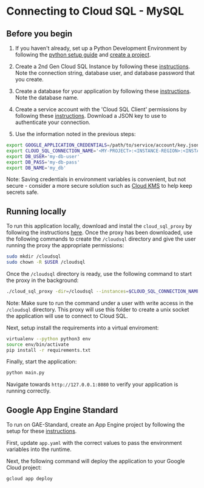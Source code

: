# Connecting to Cloud SQL - MySQL

## Before you begin

1. If you haven't already, set up a Python Development Environment by following the [python setup guide](https://cloud.google.com/python/setup) and 
[create a project](https://cloud.google.com/resource-manager/docs/creating-managing-projects#creating_a_project).

1. Create a 2nd Gen Cloud SQL Instance by following these 
[instructions](https://cloud.google.com/sql/docs/mysql/create-instance). Note the connection string,
database user, and database password that you create.

1. Create a database for your application by following these 
[instructions](https://cloud.google.com/sql/docs/mysql/create-manage-databases). Note the database
name. 

1. Create a service account with the 'Cloud SQL Client' permissions by following these 
[instructions](https://cloud.google.com/sql/docs/mysql/connect-external-app#4_if_required_by_your_authentication_method_create_a_service_account).
Download a JSON key to use to authenticate your connection. 

1. Use the information noted in the previous steps:
```bash
export GOOGLE_APPLICATION_CREDENTIALS=/path/to/service/account/key.json
export CLOUD_SQL_CONNECTION_NAME='<MY-PROJECT>:<INSTANCE-REGION>:<INSTANCE-NAME>'
export DB_USER='my-db-user'
export DB_PASS='my-db-pass'
export DB_NAME='my_db'
```
Note: Saving credentials in environment variables is convenient, but not secure - consider a more
secure solution such as [Cloud KMS](https://cloud.google.com/kms/) to help keep secrets safe.

## Running locally

To run this application locally, download and instal the `cloud_sql_proxy` by
following the instructions
[here](https://cloud.google.com/sql/docs/mysql/sql-proxy#install). Once the
proxy has been downloaded, use the following commands to create the `/cloudsql`
directory and give the user running the proxy the appropriate permissions:
```bash
sudo mkdir /cloudsql
sudo chown -R $USER /cloudsql
```

Once the `/cloudsql` directory is ready, use the following command to start the proxy in the
background:
```bash
./cloud_sql_proxy -dir=/cloudsql --instances=$CLOUD_SQL_CONNECTION_NAME --credential_file=$GOOGLE_APPLICATION_CREDENTIALS
```
Note: Make sure to run the command under a user with write access in the 
`/cloudsql` directory. This proxy will use this folder to create a unix socket
the application will use to connect to Cloud SQL. 

Next, setup install the requirements into a virtual enviroment:
```bash
virtualenv --python python3 env
source env/bin/activate
pip install -r requirements.txt
```

Finally, start the application:
```bash
python main.py
```

Navigate towards `http://127.0.0.1:8080` to verify your application is running correctly.

## Google App Engine Standard

To run on GAE-Standard, create an App Engine project by following the setup for these 
[instructions](https://cloud.google.com/appengine/docs/standard/python3/quickstart#before-you-begin).

First, update `app.yaml` with the correct values to pass the environment 
variables into the runtime.

Next, the following command will deploy the application to your Google Cloud project:
```bash
gcloud app deploy
```
